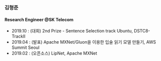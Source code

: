 ### 김형준

#### Research Engineer @SK Telecom

* 2019.10 : (대회) 2nd Prize - Sentence Selection track Ubuntu, DSTC8-TrackII
* 2019.04 : (발표) Apache MXNet/Gluon을 이용한 입술 읽기 모델 만들기, AWS Summit Seoul
* 2019.02 : (오픈소스) LipNet, Apache MXNet
